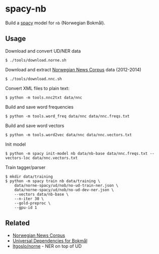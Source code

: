 # spacy-nb

Build a [spacy](https://spacy.io) model for `nb` (Norwegian Bokmål).

## Usage

Download and convert UD/NER data

    $ ./tools/download.norne.sh

Download and extract [Norwegian News Corpus][nnc] data (2012-2014)

    $ ./tools/download.nnc.sh

Convert XML files to plain text:

    $ python -m tools.nnc2txt data/nnc

Build and save word frequencies

    $ python -m tools.word_freq data/nnc data/nnc.freqs.txt

Build and save word vectors

    $ python -m tools.word2vec data/nnc data/nnc.vectors.txt

Init model

    $ python -m spacy init-model nb data/nb-base data/nnc.freqs.txt --vectors-loc data/nnc.vectors.txt

Train tagger/parser

    $ mkdir data/training
    $ python -m spacy train nb data/training \
        data/norne-spacy/ud/nob/no-ud-train-ner.json \
        data/norne-spacy/ud/nob/no-ud-dev-ner.json \
        --vectors data/nb-base \
        --n-iter 30 \
        --gold-preproc \
        --gpu-id 1


## Related

* [Norwegian News Corpus][nnc]
* [Universal Dependencies for Bokmål](https://github.com/UniversalDependencies/UD_Norwegian-Bokmaal)
* [ltgoslo/norne](https://github.com/ltgoslo/norne) - NER on top of UD

[nnc]: https://www.nb.no/sprakbanken/show?serial=oai%3Anb.no%3Asbr-4&lang=en